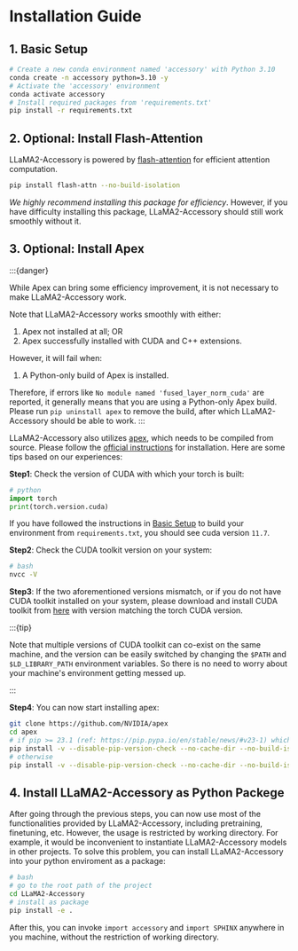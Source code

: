 # Installation Guide

## 1. Basic Setup

```bash
# Create a new conda environment named 'accessory' with Python 3.10
conda create -n accessory python=3.10 -y
# Activate the 'accessory' environment
conda activate accessory
# Install required packages from 'requirements.txt'
pip install -r requirements.txt
```
## 2. Optional: Install Flash-Attention

LLaMA2-Accessory is powered by [flash-attention](https://github.com/Dao-AILab/flash-attention) for efficient attention computation. 

```bash
pip install flash-attn --no-build-isolation
```

*We highly recommend installing this package for efficiency*. However, if you have difficulty installing this package, LLaMA2-Accessory should still work smoothly without it.

## 3. Optional: Install Apex
:::{danger}

While Apex can bring some efficiency improvement, it is not necessary to make LLaMA2-Accessory work. 

Note that LLaMA2-Accessory works smoothly with either:
1. Apex not installed at all; OR
2. Apex successfully installed with CUDA and C++ extensions.

However, it will fail when:
1. A Python-only build of Apex is installed.

Therefore, if errors like `No module named 'fused_layer_norm_cuda'` are reported, it generally means that you are 
using a Python-only Apex build. Please run `pip uninstall apex` to remove the build, after which LLaMA2-Accessory
should be able to work.
:::

LLaMA2-Accessory also utilizes [apex](https://github.com/NVIDIA/apex), which needs to be compiled from source. Please follow the [official instructions](https://github.com/NVIDIA/apex#from-source) for installation. 
Here are some tips based on our experiences:

**Step1**: Check the version of CUDA with which your torch is built:
 ```python
# python
import torch
print(torch.version.cuda)
```
If you have followed the instructions in [Basic Setup](#1-basic-setup) to build your environment from `requirements.txt`, you should see cuda version `11.7`. 

**Step2**: Check the CUDA toolkit version on your system:
```bash
# bash
nvcc -V
```
**Step3**: If the two aforementioned versions mismatch, or if you do not have CUDA toolkit installed on your system,
please download and install CUDA toolkit from [here](https://developer.nvidia.com/cuda-toolkit-archive) with version matching the torch CUDA version.   

:::{tip}

Note that multiple versions of CUDA toolkit can co-exist on the same machine, and the version can be easily switched by changing the `$PATH` and `$LD_LIBRARY_PATH` environment variables. 
So there is no need to worry about your machine's environment getting messed up.

:::

**Step4**: You can now start installing apex:
```bash
git clone https://github.com/NVIDIA/apex
cd apex
# if pip >= 23.1 (ref: https://pip.pypa.io/en/stable/news/#v23-1) which supports multiple `--config-settings` with the same key... 
pip install -v --disable-pip-version-check --no-cache-dir --no-build-isolation --config-settings "--build-option=--cpp_ext" --config-settings "--build-option=--cuda_ext" ./
# otherwise
pip install -v --disable-pip-version-check --no-cache-dir --no-build-isolation --global-option="--cpp_ext" --global-option="--cuda_ext" ./
```


## 4. Install LLaMA2-Accessory as Python Packege
After going through the previous steps, you can now use most of the functionalities provided by LLaMA2-Accessory, including pretraining, finetuning, etc. 
However, the usage is restricted by working directory. For example, it would be inconvenient to instantiate LLaMA2-Accessory models in other projects.
To solve this problem, you can install LLaMA2-Accessory into your python enviroment as a package:
```bash 
# bash
# go to the root path of the project
cd LLaMA2-Accessory
# install as package
pip install -e .
```
After this, you can invoke `import accessory` and `import SPHINX` anywhere in you machine, without the restriction of working directory.



